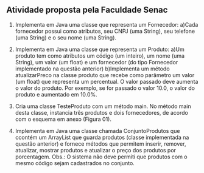 ## Atividade proposta pela Faculdade Senac

1) Implementa em Java uma classe que representa um Fornecedor:
   a)Cada fornecedor possui como atributos, seu CNPJ (uma String), seu telefone (uma String) e o seu nome (uma String).

2) Implementa em Java uma classe que representa um Produto:
   a)Um produto tem como atributos um código (um inteiro), um nome (uma String), um valor (um float) e um fornecedor (do tipo Fornecedor implementado na questão anterior)
   b)Implementa um método atualizarPreco na classe produto que recebe como parâmetro um valor (um float) que representa um percentual. O valor passado deve aumenta o valor do produto. 
       Por exemplo, se for passado o valor 10.0, o valor do produto e aumentado em 10.0%.

3) Cria uma classe TesteProduto com um método main. No método main desta classe, instancia três produtos e dois fornecedores, de acordo com o esquema em anexo (Figura 01).

4) Implementa em Java uma classe chamada ConjuntoProdutos que ccontém um ArrayList que guarda produtos (classe implementada na questão anterior) e fornece métodos que permitem inserir, remover, atualizar, mostrar produtos e atualizar o preço dos produtos por porcentagem. 
   Obs.: O sistema não deve permiti que produtos com o mesmo código sejam cadastrados no conjunto.


